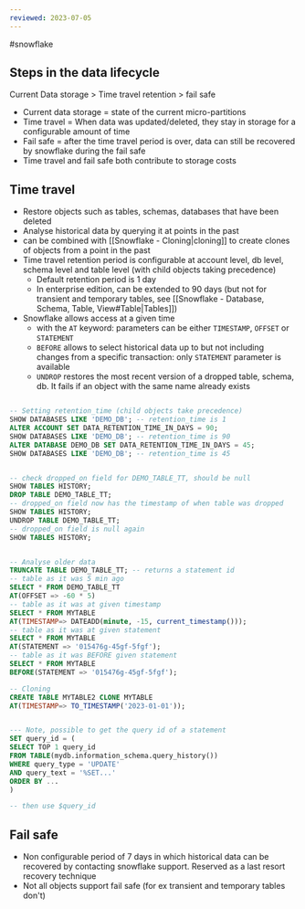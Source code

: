 ```yaml
---
reviewed: 2023-07-05
---
```


#snowflake

## Steps in the data lifecycle

Current Data storage > Time travel retention > fail safe

- Current data storage = state of the current micro-partitions
- Time travel = When data was updated/deleted, they stay in storage for a configurable amount of time
- Fail safe = after the time travel period is over, data can still be recovered by snowflake during the fail safe
- Time travel and fail safe both contribute to storage costs

## Time travel

- Restore objects such as tables, schemas, databases that have been deleted
- Analyse historical data by querying it at points in the past
- can be combined with [[Snowflake - Cloning|cloning]] to create clones of objects from a point in the past
- Time travel retention period is configurable at account level, db level, schema level and table level (with child objects taking precedence)
  - Default retention period is 1 day
  - In enterprise edition, can be extended to 90 days (but not for transient and temporary tables, see [[Snowflake - Database, Schema, Table, View#Table|Tables]])
- Snowflake allows access at a given time
  - with the `AT` keyword: parameters can be either `TIMESTAMP`, `OFFSET` or `STATEMENT`
  - `BEFORE` allows to select historical data up to but not including changes from a specific transaction: only `STATEMENT` parameter is available
  - `UNDROP` restores the most recent version of a dropped table, schema, db. It fails if an object with the same name already exists

```sql

-- Setting retention_time (child objects take precedence)
SHOW DATABASES LIKE 'DEMO_DB'; -- retention_time is 1
ALTER ACCOUNT SET DATA_RETENTION_TIME_IN_DAYS = 90;
SHOW DATABASES LIKE 'DEMO_DB'; -- retention_time is 90
ALTER DATABASE DEMO_DB SET DATA_RETENTION_TIME_IN_DAYS = 45;
SHOW DATABASES LIKE 'DEMO_DB'; -- retention_time is 45


-- check dropped_on field for DEMO_TABLE_TT, should be null
SHOW TABLES HISTORY;
DROP TABLE DEMO_TABLE_TT;
-- dropped_on field now has the timestamp of when table was dropped
SHOW TABLES HISTORY;
UNDROP TABLE DEMO_TABLE_TT;
-- dropped_on field is null again
SHOW TABLES HISTORY;


-- Analyse older data
TRUNCATE TABLE DEMO_TABLE_TT; -- returns a statement id
-- table as it was 5 min ago
SELECT * FROM DEMO_TABLE_TT
AT(OFFSET => -60 * 5)
-- table as it was at given timestamp
SELECT * FROM MYTABLE
AT(TIMESTAMP=> DATEADD(minute, -15, current_timestamp()));
-- table as it was at given statement
SELECT * FROM MYTABLE
AT(STATEMENT => '015476g-45gf-5fgf');
-- table as it was BEFORE given statement
SELECT * FROM MYTABLE
BEFORE(STATEMENT => '015476g-45gf-5fgf');

-- Cloning
CREATE TABLE MYTABLE2 CLONE MYTABLE
AT(TIMESTAMP=> TO_TIMESTAMP('2023-01-01'));


--- Note, possible to get the query id of a statement
SET query_id = (
SELECT TOP 1 query_id
FROM TABLE(mydb.information_schema.query_history())
WHERE query_type = 'UPDATE'
AND query_text = '%SET...'
ORDER BY ...
)

-- then use $query_id
```

## Fail safe

- Non configurable period of 7 days in which historical data can be recovered by contacting snowflake support. Reserved as a last resort recovery technique
- Not all objects support fail safe (for ex transient and temporary tables don't)
